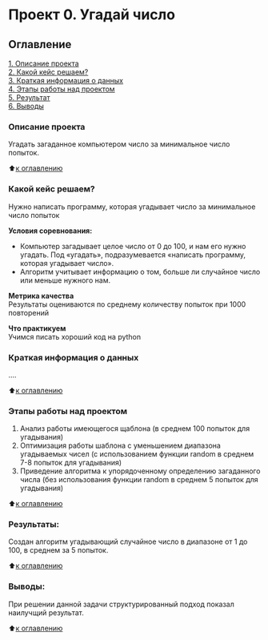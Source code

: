 # Проект 0. Угадай число

## Оглавление  
[1. Описание проекта](.README.md#Описание-проекта)  
[2. Какой кейс решаем?](.README.md#Какой-кейс-решаем)  
[3. Краткая информация о данных](.README.md#Краткая-информация-о-данных)  
[4. Этапы работы над проектом](.README.md#Этапы-работы-над-проектом)  
[5. Результат](.README.md#Результат)    
[6. Выводы](.README.md#Выводы) 

### Описание проекта    
Угадать загаданное компьютером число за минимальное число попыток.

:arrow_up:[к оглавлению](_)


### Какой кейс решаем?    
Нужно написать программу, которая угадывает число за минимальное число попыток

**Условия соревнования:**  
- Компьютер загадывает целое число от 0 до 100, и нам его нужно угадать. Под «угадать», подразумевается «написать программу, которая угадывает число».
- Алгоритм учитывает информацию о том, больше ли случайное число или меньше нужного нам.

**Метрика качества**     
Результаты оцениваются по среднему количеству попыток при 1000 повторений

**Что практикуем**     
Учимся писать хороший код на python


### Краткая информация о данных
....
  
:arrow_up:[к оглавлению](.README.md#Оглавление)


### Этапы работы над проектом  
1. Анализ работы имеющегося щаблона (в среднем 100 попыток для угадывания)
2. Оптимизация работы шаблона с уменьшением диапазона угадываемых чисел (с использованием функции random в среднем 7-8 попыток для угадывания)
3. Приведение алгоритма к упорядоченному определению загаданного числа (без использования функции random в среднем 5 попыток для угадывания)
  
:arrow_up:[к оглавлению](.README.md#Оглавление)


### Результаты:  
Создан алгоритм угадывающий случайное число в диапазоне от 1 до 100, в среднем за 5 попыток.
  
:arrow_up:[к оглавлению](.README.md#Оглавление)


### Выводы:  
При решении данной задачи структурированный подход показал наилучщий результат.
  
:arrow_up:[к оглавлению](.README.md#Оглавление)
